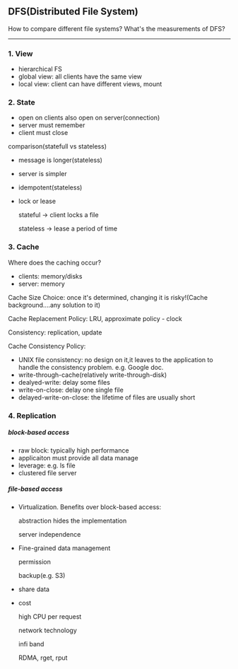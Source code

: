 ## **DFS(Distributed File System)**

How to compare different file systems? What's the measurements of DFS?

---

### 1. View
- hierarchical FS
- global view: all clients have the same view
- local view: client can have different views, mount

### 2. State
- open on clients also open on server(connection)
- server must remember
- client must close

comparison(statefull vs stateless)

- message is longer(stateless)
- server is simpler
- idempotent(stateless)
- lock or lease
    
    stateful    ->  client locks a file
    
    stateless   ->  lease a period of time

### 3. Cache
Where does the caching occur?

- clients: memory/disks
- server: memory

Cache Size Choice: once it's determined, changing it is risky!(Cache background....any solution to it)

Cache Replacement Policy: LRU, approximate policy - clock

Consistency: replication, update

Cache Consistency Policy:

- UNIX file consistency: no design on it,it leaves to the application to handle the consistency problem. e.g. Google doc.
- write-through-cache(relatively write-through-disk)
- dealyed-write: delay some files
- write-on-close: delay one single file
- delayed-write-on-close: the lifetime of files are usually short

### 4. Replication
##### block-based access
- raw block: typically high performance
- applicaiton must provide all data manage
- leverage: e.g. ls file
- clustered file server

##### file-based access
- Virtualization. Benefits over block-based access: 
    
    abstraction hides the implementation
    
    server independence

- Fine-grained data management
    
    permission
    
    backup(e.g. S3)

- share data

- cost
    
    high CPU per request
    
    network technology
    
    infi band
    
    RDMA, rget, rput
